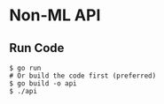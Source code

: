 # Non-ML API
## Run Code
```
$ go run
# Or build the code first (preferred)
$ go build -o api
$ ./api
```

